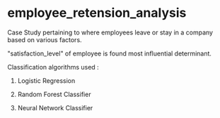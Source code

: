 # employee_retension_analysis
Case Study pertaining to where employees leave or stay in a company based on various factors.

"satisfaction_level" of employee is found most influential determinant.

Classification algorithms used :
1) Logistic Regression

2) Random Forest Classifier

3) Neural Network Classifier
